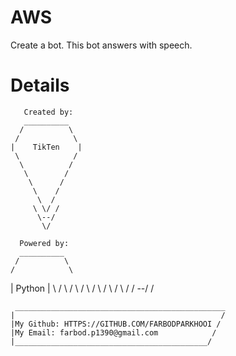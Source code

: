 # AWS

Create a bot.
    This bot answers with speech.
# Details
       Created by:           
       __________
      /          \
     /            \
    |    TikTen    |
     \            /
      \          /
       \        /
        \      /
         \    /
          \  /
         \ \/ /
          \--/
           \/

      Powered by:
      __________
     /          \
    /            \
   |    Python    |
    \            /
     \          /
      \        /
       \      /
        \    /
         \  /
        \ \/ /
         \--/
          \/
        
     _______________________________________________
    |                                              /
    |My Github: HTTPS://GITHUB.COM/FARBODPARKHOOI /
    |My Email: farbod.p1390@gmail.com            /
    |___________________________________________/
